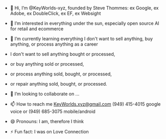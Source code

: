 - 👋 Hi, I’m @KeyWorlds-xyz, founded by Steve Thommes: ex Google, ex Adobe, ex DoubleClick, ex EF, ex Websight

- 👀 I’m interested in everything under the sun, especially open source AI for retail and ecommerce
- 🌱 I’m currently learning everything I don't want to sell anything, buy anything, or process anything as a career
- I don't want to sell anything bought or processed,
- or buy anything sold or processed,
- or process anything sold, bought, or processed,
- or repair anything sold, bought, or processed.
- 💞️ I’m looking to collaborate on ...
- 📫 How to reach me KeyWorlds.xyz@gmail.com (949) 415-4015 google voice or (949) 685-3075 mobile/android
- 😄 Pronouns: I am, therefore I think
- ⚡ Fun fact: I was on Love Connection

<!---
KeyWorlds-xyz/KeyWorlds-xyz is a ✨ special ✨ repository because its `README.md` (this file) appears on your GitHub profile.
You can click the Preview link to take a look at your changes.
--->
